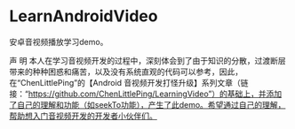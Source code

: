 # LearnAndroidVideo
安卓音视频播放学习demo。

声 明
本人在学习音视频开发的过程中，深刻体会到了由于知识的分散，过渡断层带来的种种困惑和痛苦，以及没有系统直观的代码可以参考，因此，在“ChenLittlePing”的【Android 音视频开发打怪升级】系列文章（链接：“https://github.com/ChenLittlePing/LearningVideo”）的基础上，并添加了自己的理解和功能（如seekTo功能），产生了此demo。希望通过自己的理解，帮助想入门音视频开发的开发者小伙伴们。
